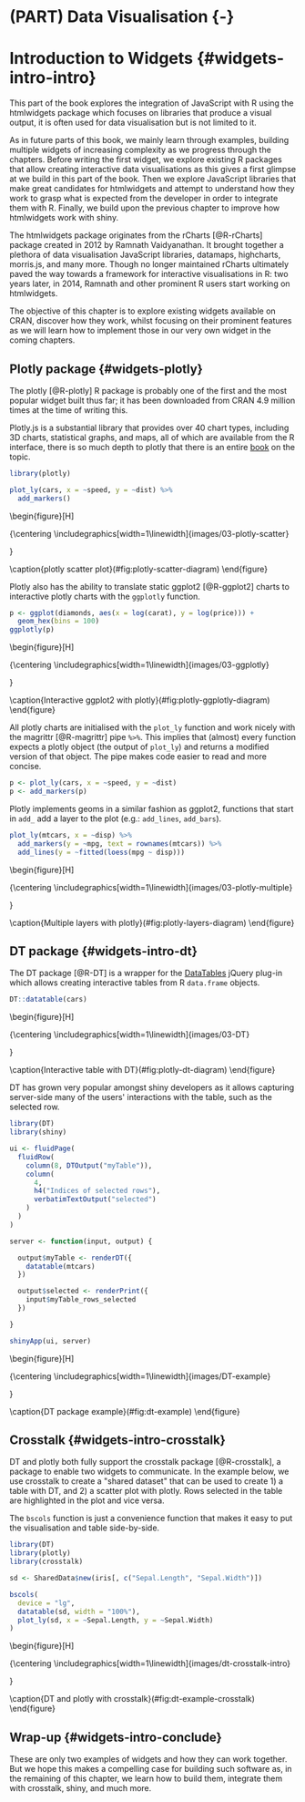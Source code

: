 # (PART) Data Visualisation {-}

# Introduction to Widgets {#widgets-intro-intro}



This part of the book explores the integration of JavaScript with R using the htmlwidgets package which focuses on libraries that produce a visual output, it is often used for data visualisation but is not limited to it.

As in future parts of this book, we mainly learn through examples, building multiple widgets of increasing complexity as we progress through the chapters. Before writing the first widget, we explore existing R packages that allow creating interactive data visualisations as this gives a first glimpse at we build in this part of the book. Then we explore JavaScript libraries that make great candidates for htmlwidgets and attempt to understand how they work to grasp what is expected from the developer in order to integrate them with R. Finally, we build upon the previous chapter to improve how htmlwidgets work with shiny.

The htmlwidgets package originates from the rCharts [@R-rCharts] package created in 2012 by Ramnath Vaidyanathan. It brought together a plethora of data visualisation JavaScript libraries, datamaps, highcharts, morris.js, and many more. Though no longer maintained rCharts ultimately paved the way towards a framework for interactive visualisations in R: two years later, in 2014, Ramnath and other prominent R users start working on htmlwidgets.

The objective of this chapter is to explore existing widgets available on CRAN, discover how they work, whilst focusing on their prominent features as we will learn how to implement those in our very own widget in the coming chapters.

## Plotly package {#widgets-plotly}

The plotly [@R-plotly] R package is probably one of the first and the most popular widget built thus far; it has been downloaded from CRAN 4.9 million times at the time of writing this. 

Plotly.js is a substantial library that provides over 40 chart types, including 3D charts, statistical graphs, and maps, all of which are available from the R interface, there is so much depth to plotly that there is an entire [book](https://plotly-r.com/) on the topic.


```r
library(plotly)

plot_ly(cars, x = ~speed, y = ~dist) %>% 
  add_markers()
```

\begin{figure}[H]

{\centering \includegraphics[width=1\linewidth]{images/03-plotly-scatter} 

}

\caption{plotly scatter plot}(\#fig:plotly-scatter-diagram)
\end{figure}

Plotly also has the ability to translate static ggplot2 [@R-ggplot2] charts to interactive plotly charts with the `ggplotly` function.


```r
p <- ggplot(diamonds, aes(x = log(carat), y = log(price))) + 
  geom_hex(bins = 100)
ggplotly(p)
```

\begin{figure}[H]

{\centering \includegraphics[width=1\linewidth]{images/03-ggplotly} 

}

\caption{Interactive ggplot2 with plotly}(\#fig:plotly-ggplotly-diagram)
\end{figure}

All plotly charts are initialised with the `plot_ly` function and work nicely with the magrittr [@R-magrittr] pipe `%>%`. This implies that (almost) every function expects a plotly object (the output of `plot_ly`) and returns a modified version of that object. The pipe makes code easier to read and more concise.


```r
p <- plot_ly(cars, x = ~speed, y = ~dist) 
p <- add_markers(p)
```

Plotly implements geoms in a similar fashion as ggplot2, functions that start in `add_` add a layer to the plot (e.g.: `add_lines`, `add_bars`).


```r
plot_ly(mtcars, x = ~disp) %>% 
  add_markers(y = ~mpg, text = rownames(mtcars)) %>% 
  add_lines(y = ~fitted(loess(mpg ~ disp)))
```

\begin{figure}[H]

{\centering \includegraphics[width=1\linewidth]{images/03-plotly-multiple} 

}

\caption{Multiple layers with plotly}(\#fig:plotly-layers-diagram)
\end{figure}

## DT package {#widgets-intro-dt}

The DT package [@R-DT] is a wrapper for the [DataTables](https://datatables.net/) jQuery plug-in which allows creating interactive tables from R `data.frame` objects.


```r
DT::datatable(cars)
```

\begin{figure}[H]

{\centering \includegraphics[width=1\linewidth]{images/03-DT} 

}

\caption{Interactive table with DT}(\#fig:plotly-dt-diagram)
\end{figure}

DT has grown very popular amongst shiny developers as it allows capturing server-side many of the users' interactions with the table, such as the selected row.

```r
library(DT)
library(shiny)

ui <- fluidPage(
  fluidRow(
    column(8, DTOutput("myTable")),
    column(
      4,
      h4("Indices of selected rows"), 
      verbatimTextOutput("selected")
    )
  )
)

server <- function(input, output) {

  output$myTable <- renderDT({
    datatable(mtcars)
  })

  output$selected <- renderPrint({
    input$myTable_rows_selected
  })

}

shinyApp(ui, server)
```

\begin{figure}[H]

{\centering \includegraphics[width=1\linewidth]{images/DT-example} 

}

\caption{DT package example}(\#fig:dt-example)
\end{figure}

## Crosstalk {#widgets-intro-crosstalk}

DT and plotly both fully support the crosstalk package [@R-crosstalk], a package to enable two widgets to communicate. In the example below, we use crosstalk to create a "shared dataset" that can be used to create 1) a table with DT, and 2) a scatter plot with plotly. Rows selected in the table are highlighted in the plot and vice versa.

The `bscols` function is just a convenience function that makes it easy to put the visualisation and table side-by-side.

```r
library(DT)
library(plotly)
library(crosstalk)

sd <- SharedData$new(iris[, c("Sepal.Length", "Sepal.Width")])

bscols(
  device = "lg",
  datatable(sd, width = "100%"),
  plot_ly(sd, x = ~Sepal.Length, y = ~Sepal.Width)
)
```

\begin{figure}[H]

{\centering \includegraphics[width=1\linewidth]{images/dt-crosstalk-intro} 

}

\caption{DT and plotly with crosstalk}(\#fig:dt-example-crosstalk)
\end{figure}

## Wrap-up {#widgets-intro-conclude}

These are only two examples of widgets and how they can work together. But we hope this makes a compelling case for building such software as, in the remaining of this chapter, we learn how to build them, integrate them with crosstalk, shiny, and much more.
